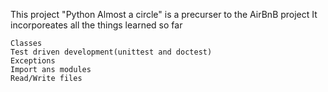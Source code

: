 This project "Python Almost a circle" is a precurser to the AirBnB project
It incorporeates all the things learned so far

	Classes
	Test driven development(unittest and doctest)
	Exceptions
	Import ans modules
	Read/Write files
